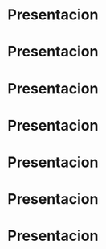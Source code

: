 # Presentacion
# Presentacion
# Presentacion
# Presentacion
# Presentacion
# Presentacion
# Presentacion
